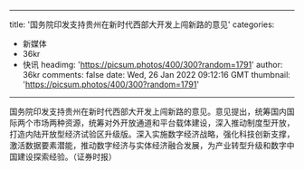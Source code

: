 
---
title: '国务院印发支持贵州在新时代西部大开发上闯新路的意见'
categories: 
 - 新媒体
 - 36kr
 - 快讯
headimg: 'https://picsum.photos/400/300?random=1791'
author: 36kr
comments: false
date: Wed, 26 Jan 2022 09:12:16 GMT
thumbnail: 'https://picsum.photos/400/300?random=1791'
---

<div>   
国务院印发支持贵州在新时代西部大开发上闯新路的意见。意见提出，统筹国内国际两个市场两种资源，统筹对外开放通道和平台载体建设，深入推动制度型开放，打造内陆开放型经济试验区升级版。深入实施数字经济战略，强化科技创新支撑，激活数据要素潜能，推动数字经济与实体经济融合发展，为产业转型升级和数字中国建设探索经验。（证券时报）  
</div>
            